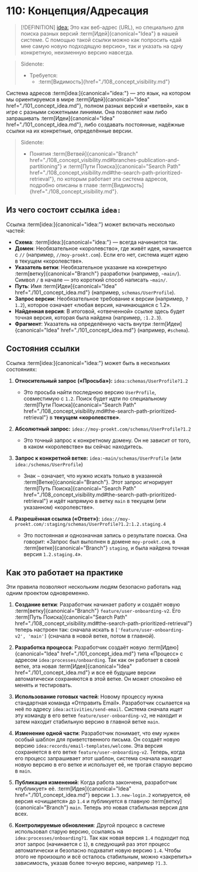 # 110: Концепция/Адресация

> [!DEFINITION] [idea:](./000_glossary.md)
> Это как веб-адрес (URL), но специально для поиска разных версий :term[Идей]{canonical="Idea"} в нашей системе. С помощью такой ссылки можно как попросить «дай мне самую новую подходящую версию», так и указать на одну конкретную, неизменную версию навсегда.


> Sidenote:
> - Требуется:
>   - :term[Видимость]{href="./108_concept_visibility.md"}

Система адресов :term[idea:]{canonical="idea:"} — это язык, на котором мы ориентируемся в мире :term[Идей]{canonical="Idea" href="./101_concept_idea.md"}, полном разных версий и «ветвей», как в игре с разными сюжетными линиями. Она позволяет нам либо запрашивать :term[Идеи]{canonical="Idea" href="./101_concept_idea.md"}, либо создавать постоянные, надёжные ссылки на их конкретные, определённые версии.


> Sidenote:
> - Понятия :term[Ветвей]{canonical="Branch" href="./108_concept_visibility.md#branches-publication-and-partitioning"} и :term[Пути Поиска]{canonical="Search Path" href="./108_concept_visibility.md#the-search-path-prioritized-retrieval"}, по которым работает эта система адресов, подробно описаны в главе :term[Видимость]{href="./108_concept_visibility.md"}.

## Из чего состоит ссылка `idea:`

Ссылка :term[idea:]{canonical="idea:"} может включать несколько частей:

- **Схема**: :term[idea:]{canonical="idea:"} — всегда начинается так.
- **Домен**: Необязательное «королевство», где живёт идея, начинается с `//` (например, `//moy-proekt.com`). Если его нет, система ищет идею в текущем «королевстве».
- **Указатель ветки**: Необязательное указание на конкретную :term[ветку]{canonical="Branch"} разработки (например, `~main/`). Символ `/` в начале — это короткий способ написать `~main/`.
- **Путь**: Имя :term[Идеи]{canonical="Idea" href="./101_concept_idea.md"} (например, `schemas/UserProfile`).
- **Запрос версии**: Необязательное требование к версии (например, `?1.2`), которое означает «любая версия, начинающаяся с 1.2».
- **Найденная версия**: В итоговой, «отвеченной» ссылке здесь будет точная версия, которая была найдена (например, `:1.2.3`).
- **Фрагмент**: Указатель на определённую часть внутри :term[Идеи]{canonical="Idea" href="./101_concept_idea.md"} (например, `#schema`).

## Состояния ссылки

Ссылка :term[idea:]{canonical="idea:"} может быть в нескольких состояниях:

1.  **Относительный запрос («Просьба»):** `idea:schemas/UserProfile?1.2`
    - Это просьба найти последнюю версию `UserProfile`, совместимую с `1.2`. Поиск будет идти по специальному :term[Пути Поиска]{canonical="Search Path" href="./108_concept_visibility.md#the-search-path-prioritized-retrieval"} в **текущем «королевстве»**.

2.  **Абсолютный запрос:** `idea://moy-proekt.com/schemas/UserProfile?1.2`
    - Это точный запрос к конкретному домену. Он не зависит от того, в каком «королевстве» вы сейчас находитесь.

3.  **Запрос к конкретной ветке:** `idea:~main/schemas/UserProfile` (или `idea:/schemas/UserProfile`)
    - Знак `~` означает, что нужно искать только в указанной :term[Ветке]{canonical="Branch"}. Этот запрос игнорирует :term[Путь Поиска]{canonical="Search Path" href="./108_concept_visibility.md#the-search-path-prioritized-retrieval"} и идёт напрямую в ветку `main` в текущем (или указанном) «королевстве».

4.  **Разрешённая ссылка («Ответ»):** `idea://moy-proekt.com/:staging/schemas/UserProfile?1.2:1.2.staging.4`
    - Это постоянная и однозначная запись о результате поиска. Она говорит: «Запрос был выполнен в домене `moy-proekt.com`, в :term[ветке]{canonical="Branch"} `staging`, и была найдена точная версия `1.2.staging.4`».

## Как это работает на практике

Эти правила позволяют нескольким людям безопасно работать над одним проектом одновременно.

1.  **Создание ветки**: Разработчик начинает работу и создаёт новую :term[ветку]{canonical="Branch"} `feature/user-onboarding-v2`. Его :term[Путь Поиска]{canonical="Search Path" href="./108_concept_visibility.md#the-search-path-prioritized-retrieval"} теперь настроен так: сначала искать в `['feature/user-onboarding-v2', 'main']` (сначала в новой ветке, потом в главной).

2.  **Разработка процесса**: Разработчик создаёт новую :term[Идею]{canonical="Idea" href="./101_concept_idea.md"} типа «Процесс» с адресом `idea:processes/onboarding`. Так как он работает в своей ветке, эта новая :term[Идея]{canonical="Idea" href="./101_concept_idea.md"} и все её будущие версии автоматически сохраняются в этой ветке. Он может спокойно её менять и тестировать.

3.  **Использование готовых частей**: Новому процессу нужна стандартная команда «Отправить Email». Разработчик ссылается на неё по адресу `idea:activities/send-email`. Система сначала ищет эту команду в его ветке `feature/user-onboarding-v2`, не находит и затем находит стабильную версию в главной ветке `main`.

4.  **Изменение одной части**: Разработчик понимает, что ему нужен особый шаблон для приветственного письма. Он создаёт новую версию `idea:records/email-templates/welcome`. Эта версия сохраняется в его ветке `feature/user-onboarding-v2`. Теперь, когда его процесс запрашивает этот шаблон, система сначала находит новую версию в его ветке и использует её, не трогая старую версию в `main`.

5.  **Публикация изменений**: Когда работа закончена, разработчик «публикует» её. :term[Идея]{canonical="Idea" href="./101_concept_idea.md"} версии `1.3.new-login.2` копируется, её версия «очищается» до `1.4` и публикуется в главную :term[ветку]{canonical="Branch"} `main`. Теперь это новая стабильная версия для всех.

6.  **Контролируемые обновления**: Другой процесс в системе использовал старую версию, ссылаясь на `idea:processes/onboarding?1`. Так как новая версия `1.4` подходит под этот запрос (начинается с `1`), в следующий раз этот процесс автоматически и безопасно подхватит новую версию `1.4`. Чтобы этого не произошло и всё осталось стабильным, можно «закрепить» зависимость, указав более точную версию, например `?1.3`.